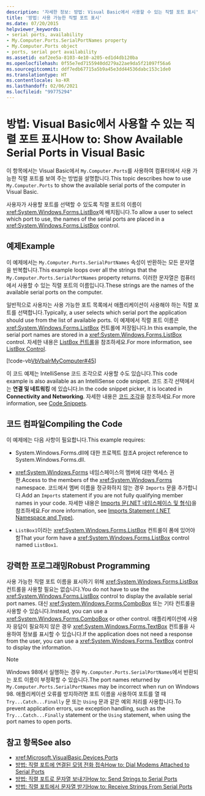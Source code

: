 ```yaml
---
description: '자세한 정보: 방법: Visual Basic에서 사용할 수 있는 직렬 포트 표시'
title: '방법: 사용 가능한 직렬 포트 표시'
ms.date: 07/20/2015
helpviewer_keywords:
- serial ports, availability
- My.Computer.Ports.SerialPortNames property
- My.Computer.Ports object
- ports, serial port availability
ms.assetid: eaf2ee5a-8103-4e10-a205-ed1d4db120ba
ms.openlocfilehash: 0f55e7ed7155940dd279a22ae9da5f21097f56a6
ms.sourcegitcommit: ddf7edb67715a5b9a45e3dd44536dabc153c1de0
ms.translationtype: HT
ms.contentlocale: ko-KR
ms.lasthandoff: 02/06/2021
ms.locfileid: "99775294"
---
```

# <a name="how-to-show-available-serial-ports-in-visual-basic"></a><span data-ttu-id="50719-103">방법: Visual Basic에서 사용할 수 있는 직렬 포트 표시</span><span class="sxs-lookup"><span data-stu-id="50719-103">How to: Show Available Serial Ports in Visual Basic</span></span>

<span data-ttu-id="50719-104">이 항목에서는 Visual Basic에서 `My.Computer.Ports`를 사용하여 컴퓨터에서 사용 가능한 직렬 포트를 보여 주는 방법을 설명합니다.</span><span class="sxs-lookup"><span data-stu-id="50719-104">This topic describes how to use `My.Computer.Ports` to show the available serial ports of the computer in Visual Basic.</span></span>  
  
 <span data-ttu-id="50719-105">사용자가 사용할 포트를 선택할 수 있도록 직렬 포트의 이름이 <xref:System.Windows.Forms.ListBox>에 배치됩니다.</span><span class="sxs-lookup"><span data-stu-id="50719-105">To allow a user to select which port to use, the names of the serial ports are placed in a <xref:System.Windows.Forms.ListBox> control.</span></span>  
  
## <a name="example"></a><span data-ttu-id="50719-106">예제</span><span class="sxs-lookup"><span data-stu-id="50719-106">Example</span></span>  

 <span data-ttu-id="50719-107">이 예제에서는 `My.Computer.Ports.SerialPortNames` 속성이 반환하는 모든 문자열을 반복합니다.</span><span class="sxs-lookup"><span data-stu-id="50719-107">This example loops over all the strings that the `My.Computer.Ports.SerialPortNames` property returns.</span></span> <span data-ttu-id="50719-108">이러한 문자열은 컴퓨터에서 사용할 수 있는 직렬 포트의 이름입니다.</span><span class="sxs-lookup"><span data-stu-id="50719-108">These strings are the names of the available serial ports on the computer.</span></span>  
  
 <span data-ttu-id="50719-109">일반적으로 사용자는 사용 가능한 포트 목록에서 애플리케이션이 사용해야 하는 직렬 포트를 선택합니다.</span><span class="sxs-lookup"><span data-stu-id="50719-109">Typically, a user selects which serial port the application should use from the list of available ports.</span></span> <span data-ttu-id="50719-110">이 예제에서 직렬 포트 이름은 <xref:System.Windows.Forms.ListBox> 컨트롤에 저장됩니다.</span><span class="sxs-lookup"><span data-stu-id="50719-110">In this example, the serial port names are stored in a <xref:System.Windows.Forms.ListBox> control.</span></span> <span data-ttu-id="50719-111">자세한 내용은 [ListBox 컨트롤](/dotnet/desktop/winforms/controls/listbox-control-windows-forms)을 참조하세요.</span><span class="sxs-lookup"><span data-stu-id="50719-111">For more information, see [ListBox Control](/dotnet/desktop/winforms/controls/listbox-control-windows-forms).</span></span>  
  
 [!code-vb[VbVbalrMyComputer#45](~/samples/snippets/visualbasic/VS_Snippets_VBCSharp/VbVbalrMyComputer/VB/Class2.vb#45)]  
  
 <span data-ttu-id="50719-112">이 코드 예제는 IntelliSense 코드 조각으로 사용할 수도 있습니다.</span><span class="sxs-lookup"><span data-stu-id="50719-112">This code example is also available as an IntelliSense code snippet.</span></span> <span data-ttu-id="50719-113">코드 조각 선택에서는 **연결 및 네트워킹** 에 있습니다.</span><span class="sxs-lookup"><span data-stu-id="50719-113">In the code snippet picker, it is located in **Connectivity and Networking**.</span></span> <span data-ttu-id="50719-114">자세한 내용은 [코드 조각](/visualstudio/ide/code-snippets)을 참조하세요.</span><span class="sxs-lookup"><span data-stu-id="50719-114">For more information, see [Code Snippets](/visualstudio/ide/code-snippets).</span></span>  
  
## <a name="compiling-the-code"></a><span data-ttu-id="50719-115">코드 컴파일</span><span class="sxs-lookup"><span data-stu-id="50719-115">Compiling the Code</span></span>  

 <span data-ttu-id="50719-116">이 예제에는 다음 사항이 필요합니다.</span><span class="sxs-lookup"><span data-stu-id="50719-116">This example requires:</span></span>  
  
- <span data-ttu-id="50719-117">System.Windows.Forms.dll에 대한 프로젝트 참조</span><span class="sxs-lookup"><span data-stu-id="50719-117">A project reference to System.Windows.Forms.dll.</span></span>  
  
- <span data-ttu-id="50719-118"><xref:System.Windows.Forms> 네임스페이스의 멤버에 대한 액세스 권한.</span><span class="sxs-lookup"><span data-stu-id="50719-118">Access to the members of the <xref:System.Windows.Forms> namespace.</span></span> <span data-ttu-id="50719-119">코드에서 멤버 이름을 정규화하지 않는 경우 `Imports` 문을 추가합니다.</span><span class="sxs-lookup"><span data-stu-id="50719-119">Add an `Imports` statement if you are not fully qualifying member names in your code.</span></span> <span data-ttu-id="50719-120">자세한 내용은 [Imports 문(.NET 네임스페이스 및 형식)](../../../language-reference/statements/imports-statement-net-namespace-and-type.md)을 참조하세요.</span><span class="sxs-lookup"><span data-stu-id="50719-120">For more information, see [Imports Statement (.NET Namespace and Type)](../../../language-reference/statements/imports-statement-net-namespace-and-type.md).</span></span>  
  
- <span data-ttu-id="50719-121">`ListBox1`이라는 <xref:System.Windows.Forms.ListBox> 컨트롤이 폼에 있어야 함</span><span class="sxs-lookup"><span data-stu-id="50719-121">That your form have a <xref:System.Windows.Forms.ListBox> control named `ListBox1`.</span></span>  
  
## <a name="robust-programming"></a><span data-ttu-id="50719-122">강력한 프로그래밍</span><span class="sxs-lookup"><span data-stu-id="50719-122">Robust Programming</span></span>  

 <span data-ttu-id="50719-123">사용 가능한 직렬 포트 이름을 표시하기 위해 <xref:System.Windows.Forms.ListBox> 컨트롤을 사용할 필요는 없습니다.</span><span class="sxs-lookup"><span data-stu-id="50719-123">You do not have to use the <xref:System.Windows.Forms.ListBox> control to display the available serial port names.</span></span> <span data-ttu-id="50719-124">대신 <xref:System.Windows.Forms.ComboBox> 또는 기타 컨트롤을 사용할 수 있습니다.</span><span class="sxs-lookup"><span data-stu-id="50719-124">Instead, you can use a <xref:System.Windows.Forms.ComboBox> or other control.</span></span> <span data-ttu-id="50719-125">애플리케이션에 사용자 응답이 필요하지 않은 경우 <xref:System.Windows.Forms.TextBox> 컨트롤을 사용하여 정보를 표시할 수 있습니다.</span><span class="sxs-lookup"><span data-stu-id="50719-125">If the application does not need a response from the user, you can use a <xref:System.Windows.Forms.TextBox> control to display the information.</span></span>  
  
> [!NOTE]
> <span data-ttu-id="50719-126">Windows 98에서 실행하는 경우 `My.Computer.Ports.SerialPortNames`에서 반환되는 포트 이름이 부정확할 수 있습니다.</span><span class="sxs-lookup"><span data-stu-id="50719-126">The port names returned by `My.Computer.Ports.SerialPortNames` may be incorrect when run on Windows 98.</span></span> <span data-ttu-id="50719-127">애플리케이션 오류를 방지하려면 포트 이름을 사용하여 포트를 열 때 `Try...Catch...Finally` 문 또는 `Using` 문과 같은 예외 처리를 사용합니다.</span><span class="sxs-lookup"><span data-stu-id="50719-127">To prevent application errors, use exception handling, such as the `Try...Catch...Finally` statement or the `Using` statement, when using the port names to open ports.</span></span>  
  
## <a name="see-also"></a><span data-ttu-id="50719-128">참고 항목</span><span class="sxs-lookup"><span data-stu-id="50719-128">See also</span></span>

- <xref:Microsoft.VisualBasic.Devices.Ports>
- [<span data-ttu-id="50719-129">방법: 직렬 포트에 연결된 모뎀 전화 접속</span><span class="sxs-lookup"><span data-stu-id="50719-129">How to: Dial Modems Attached to Serial Ports</span></span>](how-to-dial-modems-attached-to-serial-ports.md)
- [<span data-ttu-id="50719-130">방법: 직렬 포트로 문자열 보내기</span><span class="sxs-lookup"><span data-stu-id="50719-130">How to: Send Strings to Serial Ports</span></span>](how-to-send-strings-to-serial-ports.md)
- [<span data-ttu-id="50719-131">방법: 직렬 포트에서 문자열 받기</span><span class="sxs-lookup"><span data-stu-id="50719-131">How to: Receive Strings From Serial Ports</span></span>](how-to-receive-strings-from-serial-ports.md)
